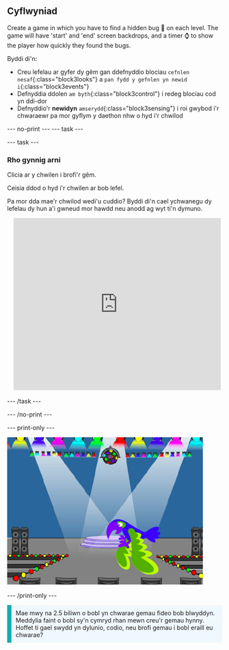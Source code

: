 ## Cyflwyniad

Create a game in which you have to find a hidden bug 🐞 on each level. The game will have 'start' and 'end' screen backdrops, and a timer ⌚ to show the player how quickly they found the bugs.

Byddi di'n:
+ Creu lefelau ar gyfer dy gêm gan ddefnyddio blociau `cefnlen nesaf`{:class="block3looks"} a `pan fydd y gefnlen yn newid i`{:class="block3events"}
+ Defnyddia ddolen `am byth`{:class="block3control"} i redeg blociau cod yn ddi-dor
+ Defnyddio'r **newidyn** `amserydd`{:class="block3sensing"} i roi gwybod i'r chwaraewr pa mor gyflym y daethon nhw o hyd i'r chwilod

--- no-print --- --- task ---

--- task ---

### Rho gynnig arni
<div style="display: flex; flex-wrap: wrap">
<div style="flex-basis: 200px; flex-grow: 1">  
Clicia ar y chwilen i brofi'r gêm.

Ceisia ddod o hyd i'r chwilen ar bob lefel.

Pa mor dda mae'r chwilod wedi'u cuddio? Byddi di'n cael ychwanegu dy lefelau dy hun a'i gwneud mor hawdd neu anodd ag wyt ti'n dymuno.

</div>
<div class="scratch-preview" style="margin-left: 15px;">
  <iframe allowtransparency="true" width="485" height="402" src="https://scratch.mit.edu/projects/embed/1156707423/?autostart=false" frameborder="0"></iframe>
</div>
</div>

--- /task ---

--- /no-print ---

--- print-only ---

![Y prosiect gorffenedig.](images/showcase_static.png)

--- /print-only ---

<p style="border-left: solid; border-width:10px; border-color: #0faeb0; background-color: aliceblue; padding: 10px;">
Mae mwy na 2.5 biliwn o bobl yn chwarae gemau fideo bob blwyddyn. Meddylia faint o bobl sy'n cymryd rhan mewn creu'r gemau hynny. Hoffet ti gael swydd yn dylunio, codio, neu brofi gemau i bobl eraill eu chwarae? 
</p>
